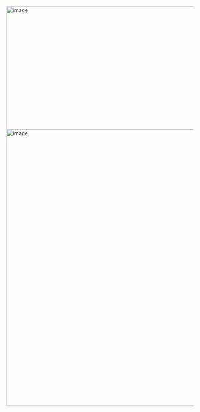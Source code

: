 <img width="886" height="331" alt="image" src="https://github.com/user-attachments/assets/0f3f01c1-f21c-40fb-ad46-03f61c81163a" />
<img width="1116" height="744" alt="image" src="https://github.com/user-attachments/assets/03462c5e-c1ce-417d-ae60-c64cd9744ab5" />
